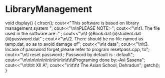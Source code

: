 # LibraryManagement
void display()
{
clrscr();
cout<<"This software is based on library management system ";
cout<<"\n\nPLEASE NOTE:-";
cout<<"\n\t1. The file used in the software are :" ;
cout<<"\n\t   (i)Book.dat (ii)student.dat (iii)password.dat" ;
cout<<"\n\t2. There should be no file named as temp.dat, so as to avoid damage of";
cout<<"\n\t   data";
cout<<"\n\t3. Incase of password forget,please refer to program resetpass.cpp, to";
cout<<"\n\t   reset password  ; Password by default is : default";
cout<<"\n\n\n\n\n\n\n\n\n\n\n\t\t\tPrograming done by:-Avi Saxena";
cout<<"\n\t\t\t                    XII A";
cout<<"\n\t\t\t                    The Asian School, Dehradun";
getch();
}
